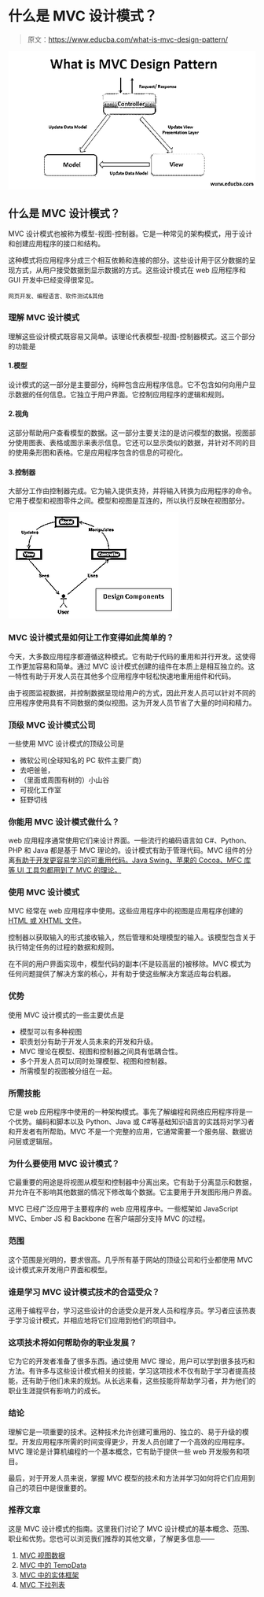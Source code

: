 # 什么是 MVC 设计模式？

> 原文：<https://www.educba.com/what-is-mvc-design-pattern/>

![what is mvc design pattern](img/556aaece4a862de031198bf77ded0f2d.png)



## 什么是 MVC 设计模式？

MVC 设计模式也被称为模型-视图-控制器。它是一种常见的架构模式，用于设计和创建应用程序的接口和结构。

这种模式将应用程序分成三个相互依赖和连接的部分。这些设计用于区分数据的呈现方式，从用户接受数据到显示数据的方式。这些设计模式在 web 应用程序和 GUI 开发中已经变得很常见。

<small>网页开发、编程语言、软件测试&其他</small>

### 理解 MVC 设计模式

理解这些设计模式既容易又简单。该理论代表模型-视图-控制器模式。这三个部分的功能是

#### 1.模型

设计模式的这一部分是主要部分，纯粹包含应用程序信息。它不包含如何向用户显示数据的任何信息。它独立于用户界面。它控制应用程序的逻辑和规则。

#### 2.视角

这部分帮助用户查看模型的数据。这一部分主要关注的是访问模型的数据。视图部分使用图表、表格或图示来表示信息。它还可以显示类似的数据，并针对不同的目的使用条形图和表格。它是应用程序包含的信息的可视化。

#### 3.控制器

大部分工作由控制器完成。它为输入提供支持，并将输入转换为应用程序的命令。它用于模型和视图零件之间。模型和视图是互连的，所以执行反映在视图部分。

![Control design pattern](img/d1ad38b79d38f3cafee59d876b6eac2a.png)



### MVC 设计模式是如何让工作变得如此简单的？

今天，大多数应用程序都遵循这种模式。它有助于代码的重用和并行开发。这使得工作更加容易和简单。通过 MVC 设计模式创建的组件在本质上是相互独立的。这一特性有助于开发人员在其他多个应用程序中轻松快速地重用组件和代码。

由于视图监视数据，并控制数据呈现给用户的方式，因此开发人员可以针对不同的应用程序使用具有不同数据的类似视图。这为开发人员节省了大量的时间和精力。

### 顶级 MVC 设计模式公司

一些使用 MVC 设计模式的顶级公司是

*   微软公司(全球知名的 PC 软件主要厂商)
*   去吧爸爸，
*   （里面或周围有树的）小山谷
*   可视化工作室
*   狂野切线

### 你能用 MVC 设计模式做什么？

web 应用程序通常使用它们来设计界面。一些流行的编码语言如 C#、Python、PHP 和 Java 都是基于 MVC 理论的。设计模式有助于管理代码。MVC 组件的分离[有助于开发更容易学习的可重用代码。Java Swing、苹果的 Cocoa、MFC 库等 UI 工具包都用到了 MVC 的理论。](https://www.educba.com/mvc-interview-questions/)

### 使用 MVC 设计模式

MVC 经常在 web 应用程序中使用。这些应用程序中的视图是应用程序创建的 [HTML 或 XHTML 文件](https://www.educba.com/html-vs-xhtml/)。

控制器以获取输入的形式接收输入，然后管理和处理模型的输入。该模型包含关于执行特定任务的过程的数据和规则。

在不同的用户界面实现中，模型代码的副本(不是较高层的)被移除。MVC 模式为任何问题提供了解决方案的核心，并有助于使这些解决方案适应每台机器。

### 优势

使用 MVC 设计模式的一些主要优点是

*   模型可以有多种视图
*   职责划分有助于开发人员未来的开发和升级。
*   MVC 理论在模型、视图和控制器之间具有低耦合性。
*   多个开发人员可以同时处理模型、视图和控制器。
*   所需模型的视图被分组在一起。

### 所需技能

它是 web 应用程序中使用的一种架构模式。事先了解编程和网络应用程序将是一个优势。编码和脚本以及 Python、Java 或 C#等基础知识语言的实践将对学习者和开发者有所帮助。MVC 不是一个完整的应用，它通常需要一个服务层、数据访问层或逻辑层。

### 为什么要使用 MVC 设计模式？

它最重要的用途是将视图从模型和控制器中分离出来。它有助于分离显示和数据，并允许在不影响其他数据的情况下修改每个数据。它主要用于开发图形用户界面。

MVC 已经广泛应用于主要程序的 web 应用程序中。一些框架如 JavaScript MVC、Ember JS 和 Backbone 在客户端部分支持 MVC 的过程。

### 范围

这个范围是光明的，要求很高。几乎所有基于网站的顶级公司和行业都使用 MVC 设计模式来开发用户界面和模型。

### 谁是学习 MVC 设计模式技术的合适受众？

这用于编程平台，学习这些设计的合适受众是开发人员和程序员。学习者应该热衷于学习设计模式，并相应地将它们应用到他们的项目中。

### 这项技术将如何帮助你的职业发展？

它为它的开发者准备了很多东西。通过使用 MVC 理论，用户可以学到很多技巧和方法。有许多与这些设计模式相关的技能，学习这项技术不仅有助于学习者提高技能，还有助于他们未来的规划。从长远来看，这些技能将帮助学习者，并为他们的职业生涯提供有影响力的成长。

### 结论

理解它是一项重要的技术。这种技术允许创建可重用的、独立的、易于升级的模型。开发应用程序所需的时间变得更少，开发人员创建了一个高效的应用程序。MVC 理论是计算机编程的一个基本概念，它有助于提供一些 web 开发服务和项目。

最后，对于开发人员来说，掌握 MVC 模型的技术和方法并学习如何将它们应用到自己的项目中是很重要的。

### 推荐文章

这是 MVC 设计模式的指南。这里我们讨论了 MVC 设计模式的基本概念、范围、职业和优势。您也可以浏览我们推荐的其他文章，了解更多信息——

1.  [MVC 视图数据](https://www.educba.com/mvc-viewdata/)
2.  [MVC 中的 TempData](https://www.educba.com/tempdata-in-mvc/)
3.  [MVC 中的实体框架](https://www.educba.com/entity-framework-in-mvc/)
4.  [MVC 下拉列表](https://www.educba.com/mvc-dropdownlist/)





